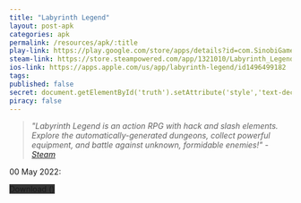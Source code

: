 ```yaml
---
title: "Labyrinth Legend"
layout: post-apk
categories: apk
permalink: /resources/apk/:title
play-link: https://play.google.com/store/apps/details?id=com.SinobiGames.CursedDungeon
steam-link: https://store.steampowered.com/app/1321010/Labyrinth_Legend/
ios-link: https://apps.apple.com/us/app/labyrinth-legend/id1496499182
tags:
published: false
secret: document.getElementById('truth').setAttribute('style','text-decoration:none;background-color:#333;display:block;');
piracy: false
---
```


> _"Labyrinth Legend is an action RPG with hack and slash elements. Explore the automatically-generated dungeons, collect powerful equipment, and battle against unknown, formidable enemies!" - <a href="https://store.steampowered.com/app/1321010/Labyrinth_Legend/" target="_blank">Steam</a>_

<span class="timestamp">00 May 2022:</span> 

<div class="text-center">
    <a class="btn btn-dark btn-block w-100" onclick='apk("")' style="text-decoration: none; background-color: #333;"> Download <b></b> ()</a>
</div>
